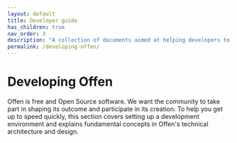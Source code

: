 ```yaml
---
layout: default
title: Developer guide
has_children: true
nav_order: 3
description: "A collection of documents aimed at helping developers to contribute to Offen."
permalink: /developing-offen/
---
```


<!--
Copyright 2020 - Offen Authors <hioffen@posteo.de>
SPDX-License-Identifier: Apache-2.0
-->

# Developing Offen

Offen is free and Open Source software. We want the community to take part in shaping its outcome and participate in its creation. To help you get up to speed quickly, this section covers setting up a development environment and explains fundamental concepts in Offen's technical architecture and design.
